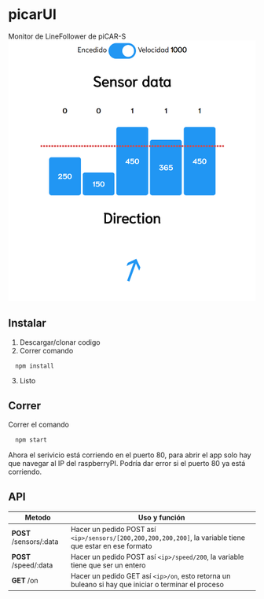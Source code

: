 # picarUI
Monitor de LineFollower de piCAR-S
![App screenshot](capture.PNG)
## Instalar
1. Descargar/clonar codigo
2. Correr comando 
```bash
  npm install
```
3. Listo

## Correr
Correr el comando
```bash
  npm start
```
Ahora el serivicio está corriendo en el puerto 80, para abrir el app solo hay que navegar al IP del raspberryPI.
Podría dar error si el puerto 80 ya está corriendo.

## API
| Metodo                  | Uso y función                                                                                             |
|-------------------------|-----------------------------------------------------------------------------------------------------------|
| **POST** /sensors/:data | Hacer un pedido POST así `<ip>/sensors/[200,200,200,200,200]`, la variable tiene que estar en ese formato |
| **POST** /speed/:data   | Hacer un pedido POST así `<ip>/speed/200`, la variable tiene que ser un entero                            |
| **GET** /on             | Hacer un pedido GET así `<ip>/on`, esto retorna un buleano si hay que iniciar o terminar el proceso       |